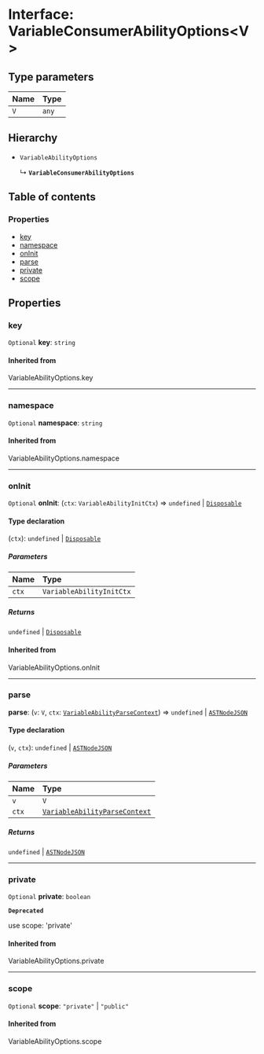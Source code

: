 # Interface: VariableConsumerAbilityOptions\<V>

## Type parameters

| Name | Type |
| :------ | :------ |
| `V` | `any` |

## Hierarchy

* `VariableAbilityOptions`

  ↳ **`VariableConsumerAbilityOptions`**

## Table of contents

### Properties

* [key](/en/auto-docs/free-layout-editor/interfaces/VariableConsumerAbilityOptions.md#key)
* [namespace](/en/auto-docs/free-layout-editor/interfaces/VariableConsumerAbilityOptions.md#namespace)
* [onInit](/en/auto-docs/free-layout-editor/interfaces/VariableConsumerAbilityOptions.md#oninit)
* [parse](/en/auto-docs/free-layout-editor/interfaces/VariableConsumerAbilityOptions.md#parse)
* [private](/en/auto-docs/free-layout-editor/interfaces/VariableConsumerAbilityOptions.md#private)
* [scope](/en/auto-docs/free-layout-editor/interfaces/VariableConsumerAbilityOptions.md#scope)

## Properties

### key

`Optional` **key**: `string`

#### Inherited from

VariableAbilityOptions.key

***

### namespace

`Optional` **namespace**: `string`

#### Inherited from

VariableAbilityOptions.namespace

***

### onInit

`Optional` **onInit**: (`ctx`: `VariableAbilityInitCtx`) => `undefined` | [`Disposable`](/en/auto-docs/free-layout-editor/interfaces/Disposable-1.md)

#### Type declaration

(`ctx`): `undefined` | [`Disposable`](/en/auto-docs/free-layout-editor/interfaces/Disposable-1.md)

##### Parameters

| Name | Type |
| :------ | :------ |
| `ctx` | `VariableAbilityInitCtx` |

##### Returns

`undefined` | [`Disposable`](/en/auto-docs/free-layout-editor/interfaces/Disposable-1.md)

#### Inherited from

VariableAbilityOptions.onInit

***

### parse

**parse**: (`v`: `V`, `ctx`: [`VariableAbilityParseContext`](/en/auto-docs/free-layout-editor/interfaces/VariableAbilityParseContext.md)) => `undefined` | [`ASTNodeJSON`](/en/auto-docs/free-layout-editor/interfaces/ASTNodeJSON.md)

#### Type declaration

(`v`, `ctx`): `undefined` | [`ASTNodeJSON`](/en/auto-docs/free-layout-editor/interfaces/ASTNodeJSON.md)

##### Parameters

| Name | Type |
| :------ | :------ |
| `v` | `V` |
| `ctx` | [`VariableAbilityParseContext`](/en/auto-docs/free-layout-editor/interfaces/VariableAbilityParseContext.md) |

##### Returns

`undefined` | [`ASTNodeJSON`](/en/auto-docs/free-layout-editor/interfaces/ASTNodeJSON.md)

***

### private

`Optional` **private**: `boolean`

**`Deprecated`**

use scope: 'private'

#### Inherited from

VariableAbilityOptions.private

***

### scope

`Optional` **scope**: `"private"` | `"public"`

#### Inherited from

VariableAbilityOptions.scope
